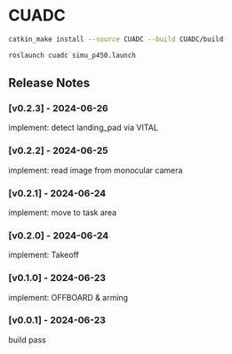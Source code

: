 # CUADC


```sh
catkin_make install --source CUADC --build CUADC/build
```

```sh
roslaunch cuadc simu_p450.launch
```

## Release Notes

### [v0.2.3] - 2024-06-26

implement: detect landing_pad via VITAL

### [v0.2.2] - 2024-06-25

implement: read image from monocular camera

### [v0.2.1] - 2024-06-24

implement: move to task area

### [v0.2.0] - 2024-06-24

implement: Takeoff

### [v0.1.0] - 2024-06-23

implement: OFFBOARD & arming

### [v0.0.1] - 2024-06-23

build pass
